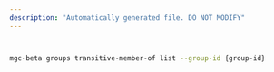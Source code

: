 ```yaml
---
description: "Automatically generated file. DO NOT MODIFY"
---
```


```bash


mgc-beta groups transitive-member-of list --group-id {group-id}

```